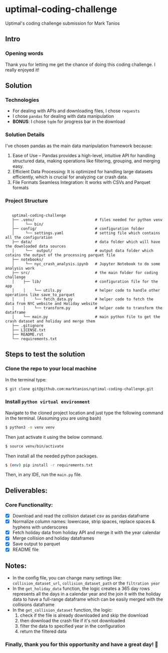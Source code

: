 # uptimal-coding-challenge
Uptimal's coding challenge submission for Mark Tanios

## Intro

### Opening words
Thank you for letting me get the chance of doing this coding challenge. 
I really enjoyed it! 

## Solution
### Technologies

- For dealing with APIs and downloading files, I chose `requests`
- I chose `pandas` for dealing with data manipulation
- **BONUS**: I chose `tqdm` for progress bar in the download

### Solution Details

I've chosen pandas as the main data manipulation framework because:
1. Ease of Use – Pandas provides a high-level, intuitive API for handling structured data, making operations like filtering, grouping, and merging easy.
2. Efficient Data Processing: It is optimized for handling large datasets efficiently, which is crucial for analyzing car crash data.
3. File Formats Seamless Integration: It works with CSVs and Parquet formats

### Project Structure
```raw
   
   uptimal-coding-challenge
   ├── .venv/                           # files needed for python venv
   │     └── bin/
   ├── config/                          # configuration folder
   │     └── settings.yaml              # setting file which contains all the configuration
   ├── data/                            # data folder which will have the downloaded data sources
   │     └──  output/                   # output data folder which cotains the output of the processing parquet file
   ├── notebooks/
   │     └── nyc_crash_analysis.ipynb   # Jupyter Notebook to do some analysis work
   ├── src/                             # the main folder for coding challenge
   │    ├── lib/                        # configuration file for the app
   │    │    └── utils.py               # helper code to handle other operations like save_to_parquet
   │    │    └── fetch_data.py          # helper code to fetch the data from NYC website and Holiday website
   │    │    └── transform.py           # helper code to transform the dataframe
   │    └── main.py                     # main python file to get the crash dataset and holiday and merge them
   ├── .gitignore
   ├── LICENSE.txt
   ├── README.rst
   └── requirements.txt
```
## Steps to test the solution

### Clone the repo to your local machine
In the terminal type:
```bash
$ git clone git@github.com:marktanios/uptimal-coding-challenge.git
```

### Install `python virtual environment`

Navigate to the cloned project location and just type the following command in the terminal. (Assuming you are using bash)
```bash
$ python3 -m venv venv
```

Then just activate it using the below command.
```bash
$ source venv/bin/activate
```

Then install all the needed python packages.
```bash
$ (env) pip install -r requirements.txt
```
Then, in any IDE, run the `main.py` file.

## Deliverables:
### Core Functionality:
- [x] Download and read the collision dataset csv as pandas dataframe
- [x] Normalize column names: lowercase, strip spaces, replace spaces & hyphens with underscores
- [x] Fetch holiday data from holiday API and merge it with the year calendar
- [x] Merge collision and holiday dataframes
- [x] Save output to parquet
- [x] README file

## Notes:
- In the config file, you can change many settings like: `collision_dataset_url`, `collision_dataset_path` or the `filtration year`
- In the `get_holiday_data` function, the logic creates a 365 day rows represents all the days in a calendar year and the join it with the holiday data to have a full-range dataframe which can be easily merged with the collisions dataframe
- In the `get_collision_dataset` function, the logic:
  1. check if the file is already downloaded and skip the download
  2. then download the crash file if it's not downloaded
  3. filter the data to specified year in the configuration
  4. return the filtered data

### Finally, thank you for this opportunity and have a great day! :rocket: 